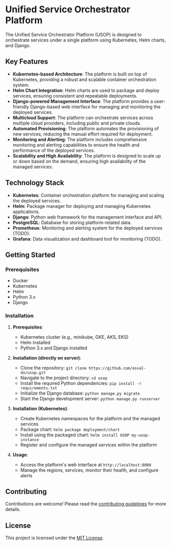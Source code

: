 # Unified Service Orchestrator Platform

The Unified Service Orchestrator Platform (USOP) is designed to orchestrate services under a single platform using Kubernetes, Helm charts, and Django.

## Key Features

- **Kubernetes-based Architecture**: The platform is built on top of Kubernetes, providing a robust and scalable container orchestration system.
- **Helm Chart Integration**: Helm charts are used to package and deploy services, ensuring consistent and repeatable deployments.
- **Django-powered Management Interface**: The platform provides a user-friendly Django-based web interface for managing and monitoring the deployed services.
- **Multicloud Support**: The platform can orchestrate services across multiple cloud providers, including public and private clouds.
- **Automated Provisioning**: The platform automates the provisioning of new services, reducing the manual effort required for deployment.
- **Monitoring and Alerting**: The platform includes comprehensive monitoring and alerting capabilities to ensure the health and performance of the deployed services.
- **Scalability and High Availability**: The platform is designed to scale up or down based on the demand, ensuring high availability of the managed services.

## Technology Stack

- **Kubernetes**: Container orchestration platform for managing and scaling the deployed services.
- **Helm**: Package manager for deploying and managing Kubernetes applications.
- **Django**: Python web framework for the management interface and API.
- **PostgreSQL**: Database for storing platform-related data.
- **Prometheus**: Monitoring and alerting system for the deployed services (TODO).
- **Grafana**: Data visualization and dashboard tool for monitoring (TODO).

## Getting Started

### Prerequisites

- Docker
- Kubernetes
- Helm
- Python 3.x
- Django

### Installation

1. **Prerequisites**:
   - Kubernetes cluster (e.g., minikube, GKE, AKS, EKS)
   - Helm installed
   - Python 3.x and Django installed

2. **Installation (directly on server)**:
   - Clone the repository: `git clone https://github.com/osval-do/usop.git`
   - Navigate to the project directory: `cd usop`
   - Install the required Python dependencies: `pip install -r requirements.txt`
   - Initialize the Django database: `python manage.py migrate`
   - Start the Django development server: `python manage.py runserver`

3. **Installation (Kubernetes)**:
   - Create Kubernetes namespaces for the platform and the managed services
   - Package chart: `helm package deployment/chart`
   - Install using the packaged chart: `helm install USOP my-usop-instance`
   - Register and configure the managed services within the platform

4. **Usage**:
   - Access the platform's web interface at `http://localhost:8000`
   - Manage the regions, services, monitor their health, and configure alerts

## Contributing

Contributions are welcome! Please read the [contributing guidelines](CONTRIBUTING.md) for more details.

## License

This project is licensed under the [MIT License](LICENSE).
